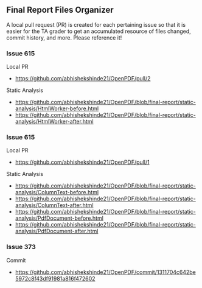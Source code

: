## Final Report Files Organizer

A local pull request (PR) is created for each pertaining issue so that it is easier for the TA grader to get an accumulated resource of files changed, commit history, and more. Please reference it!

### Issue 615

Local PR
* https://github.com/abhishekshinde21/OpenPDF/pull/2

Static Analysis
* https://github.com/abhishekshinde21/OpenPDF/blob/final-report/static-analysis/HtmlWorker-before.html
* https://github.com/abhishekshinde21/OpenPDF/blob/final-report/static-analysis/HtmlWorker-after.html

### Issue 615

Local PR
* https://github.com/abhishekshinde21/OpenPDF/pull/1

Static Analysis
* https://github.com/abhishekshinde21/OpenPDF/blob/final-report/static-analysis/ColumnText-before.html
* https://github.com/abhishekshinde21/OpenPDF/blob/final-report/static-analysis/ColumnText-after.html
* https://github.com/abhishekshinde21/OpenPDF/blob/final-report/static-analysis/PdfDocument-before.html
* https://github.com/abhishekshinde21/OpenPDF/blob/final-report/static-analysis/PdfDocument-after.html

### Issue 373

Commit
* https://github.com/abhishekshinde21/OpenPDF/commit/1311704c642be5972c8f43df91981a816f472602
